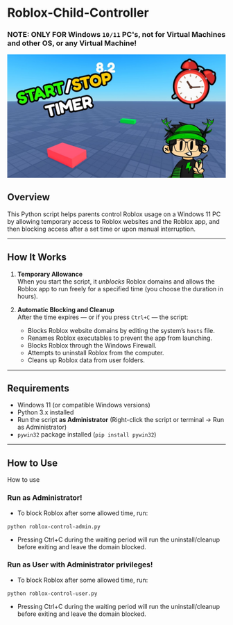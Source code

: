 # Roblox-Child-Controller 
### NOTE: ONLY FOR Windows `10/11` PC's, not for Virtual Machines and other OS, or any Virtual Machine!
[![](docs/timer.jpg)](https://youtu.be/F5yjMVPWn0U?si=ZEBsrjwOHomv0ll9)

## Overview

This Python script helps parents control Roblox usage on a Windows 11 PC by allowing temporary access to Roblox websites and the Roblox app, and then blocking access after a set time or upon manual interruption.

---

## How It Works

1. **Temporary Allowance**  
   When you start the script, it *unblocks* Roblox domains and allows the Roblox app to run freely for a specified time (you choose the duration in hours).

2. **Automatic Blocking and Cleanup**  
   After the time expires — or if you press `Ctrl+C` — the script:
   - Blocks Roblox website domains by editing the system’s `hosts` file.
   - Renames Roblox executables to prevent the app from launching.
   - Blocks Roblox through the Windows Firewall.
   - Attempts to uninstall Roblox from the computer.
   - Cleans up Roblox data from user folders.

---

## Requirements

- Windows 11 (or compatible Windows versions)
- Python 3.x installed
- Run the script **as Administrator** (Right-click the script or terminal → Run as Administrator)
- `pywin32` package installed (`pip install pywin32`)

---

## How to Use

How to use
### Run as Administrator!

- To block Roblox after some allowed time, run:

```
python roblox-control-admin.py
```

- Pressing Ctrl+C during the waiting period will run the uninstall/cleanup before exiting and leave the domain blocked.


### Run as User with Administrator privileges!

- To block Roblox after some allowed time, run:

```
python roblox-control-user.py
```

- Pressing Ctrl+C during the waiting period will run the uninstall/cleanup before exiting and leave the domain blocked.
